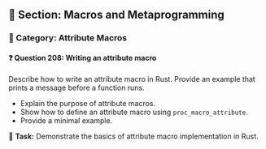 ## 📘 Section: Macros and Metaprogramming  
### 🔹 Category: Attribute Macros  
#### ❓ Question 208: Writing an attribute macro

Describe how to write an attribute macro in Rust. Provide an example that prints a message before a function runs.

- Explain the purpose of attribute macros.
- Show how to define an attribute macro using `proc_macro_attribute`.
- Provide a minimal example.

🔧 **Task:** Demonstrate the basics of attribute macro implementation in Rust.

